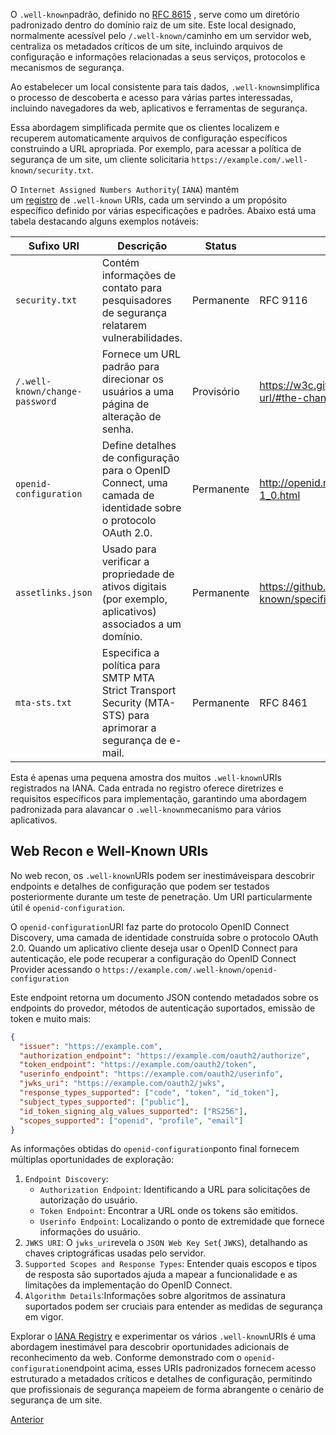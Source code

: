 O `.well-known`padrão, definido no [RFC 8615](https://datatracker.ietf.org/doc/html/rfc8615) , serve como um diretório padronizado dentro do domínio raiz de um site. Este local designado, normalmente acessível pelo `/.well-known/`caminho em um servidor web, centraliza os metadados críticos de um site, incluindo arquivos de configuração e informações relacionadas a seus serviços, protocolos e mecanismos de segurança.

Ao estabelecer um local consistente para tais dados, `.well-known`simplifica o processo de descoberta e acesso para várias partes interessadas, incluindo navegadores da web, aplicativos e ferramentas de segurança.

Essa abordagem simplificada permite que os clientes localizem e recuperem automaticamente arquivos de configuração específicos construindo a URL apropriada. Por exemplo, para acessar a política de segurança de um site, um cliente solicitaria `https://example.com/.well-known/security.txt`.

O `Internet Assigned Numbers Authority`( `IANA`) mantém um [registro](https://www.iana.org/assignments/well-known-uris/well-known-uris.xhtml) de `.well-known` URIs, cada um servindo a um propósito específico definido por várias especificações e padrões. Abaixo está uma tabela destacando alguns exemplos notáveis:

| Sufixo URI                     | Descrição                                                                                                     | Status     | Referência                                                                              |
| ------------------------------ | ------------------------------------------------------------------------------------------------------------- | ---------- | --------------------------------------------------------------------------------------- |
| `security.txt`                 | Contém informações de contato para pesquisadores de segurança relatarem vulnerabilidades.                     | Permanente | RFC 9116                                                                                |
| `/.well-known/change-password` | Fornece um URL padrão para direcionar os usuários a uma página de alteração de senha.                         | Provisório | https://w3c.github.io/webappsec-change-password-url/#the-change-password-well-known-uri |
| `openid-configuration`         | Define detalhes de configuração para o OpenID Connect, uma camada de identidade sobre o protocolo OAuth 2.0.  | Permanente | http://openid.net/specs/openid-connect-discovery-1_0.html                               |
| `assetlinks.json`              | Usado para verificar a propriedade de ativos digitais (por exemplo, aplicativos) associados a um domínio.     | Permanente | https://github.com/google/digitalassetlinks/blob/master/well-known/specification.md     |
| `mta-sts.txt`                  | Especifica a política para SMTP MTA Strict Transport Security (MTA-STS) para aprimorar a segurança de e-mail. | Permanente | RFC 8461                                                                                |

Esta é apenas uma pequena amostra dos muitos `.well-known`URIs registrados na IANA. Cada entrada no registro oferece diretrizes e requisitos específicos para implementação, garantindo uma abordagem padronizada para alavancar o `.well-known`mecanismo para vários aplicativos.

## Web Recon e Well-Known URIs

No web recon, os `.well-known`URIs podem ser inestimáveis ​​para descobrir endpoints e detalhes de configuração que podem ser testados posteriormente durante um teste de penetração. Um URI particularmente útil é `openid-configuration`.

O `openid-configuration`URI faz parte do protocolo OpenID Connect Discovery, uma camada de identidade construída sobre o protocolo OAuth 2.0. Quando um aplicativo cliente deseja usar o OpenID Connect para autenticação, ele pode recuperar a configuração do OpenID Connect Provider acessando o `https://example.com/.well-known/openid-configuration`

Este endpoint retorna um documento JSON contendo metadados sobre os endpoints do provedor, métodos de autenticação suportados, emissão de token e muito mais:

```json
{
  "issuer": "https://example.com",
  "authorization_endpoint": "https://example.com/oauth2/authorize",
  "token_endpoint": "https://example.com/oauth2/token",
  "userinfo_endpoint": "https://example.com/oauth2/userinfo",
  "jwks_uri": "https://example.com/oauth2/jwks",
  "response_types_supported": ["code", "token", "id_token"],
  "subject_types_supported": ["public"],
  "id_token_signing_alg_values_supported": ["RS256"],
  "scopes_supported": ["openid", "profile", "email"]
}
```

As informações obtidas do `openid-configuration`ponto final fornecem múltiplas oportunidades de exploração:

1. `Endpoint Discovery`:
    - `Authorization Endpoint`: Identificando a URL para solicitações de autorização do usuário.
    - `Token Endpoint`: Encontrar a URL onde os tokens são emitidos.
    - `Userinfo Endpoint`: Localizando o ponto de extremidade que fornece informações do usuário.
2. `JWKS URI`: O `jwks_uri`revela o `JSON Web Key Set`( `JWKS`), detalhando as chaves criptográficas usadas pelo servidor.
3. `Supported Scopes and Response Types`: Entender quais escopos e tipos de resposta são suportados ajuda a mapear a funcionalidade e as limitações da implementação do OpenID Connect.
4. `Algorithm Details`:Informações sobre algoritmos de assinatura suportados podem ser cruciais para entender as medidas de segurança em vigor.

Explorar o [IANA Registry](https://www.iana.org/assignments/well-known-uris/well-known-uris.xhtml) e experimentar os vários `.well-known`URIs é uma abordagem inestimável para descobrir oportunidades adicionais de reconhecimento da web. Conforme demonstrado com o `openid-configuration`endpoint acima, esses URIs padronizados fornecem acesso estruturado a metadados críticos e detalhes de configuração, permitindo que profissionais de segurança mapeiem de forma abrangente o cenário de segurança de um site.

[Anterior](https://academy.hackthebox.com/module/144/section/3077)